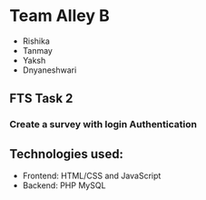 # Team Alley B
- Rishika
- Tanmay
- Yaksh
- Dnyaneshwari

## FTS Task 2

### Create a survey with login Authentication

## Technologies used:

- Frontend: HTML/CSS and JavaScript 
- Backend: PHP MySQL
